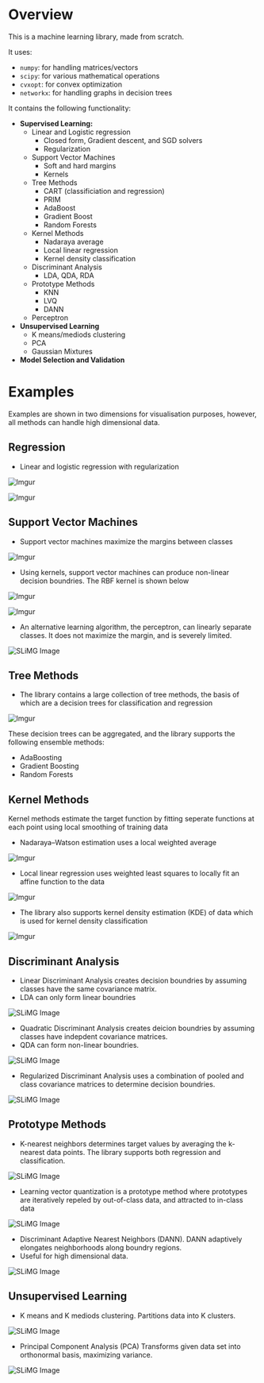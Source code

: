 # Overview

This is a machine learning library, made from scratch.  

It uses:
* `numpy`: for handling matrices/vectors
* `scipy`: for various mathematical operations
* `cvxopt`: for convex optimization
* `networkx`: for handling graphs in decision trees

It contains the following functionality:
* **Supervised Learning:**
  * Linear and Logistic regression
    * Closed form, Gradient descent, and SGD solvers
    * Regularization
  * Support Vector Machines
    * Soft and hard margins
    * Kernels
  * Tree Methods
    * CART (classificiation and regression)
    * PRIM
    * AdaBoost
    * Gradient Boost
    * Random Forests
  * Kernel Methods
    * Nadaraya average
    * Local linear regression
    * Kernel density classification
  * Discriminant Analysis
    * LDA, QDA, RDA
  * Prototype Methods
    * KNN
    * LVQ
    * DANN
  * Perceptron
* **Unsupervised Learning**
  * K means/mediods clustering
  * PCA
  * Gaussian Mixtures
* **Model Selection and Validation**

# Examples
Examples are shown in two dimensions for visualisation purposes, however, all methods can handle high dimensional data.
## Regression

* Linear and logistic regression with regularization

![Imgur](http://i.imgur.com/YJl0DfM.png)

![Imgur](http://i.imgur.com/eOarDws.png)

## Support Vector Machines

* Support vector machines maximize the margins between classes

![Imgur](http://i.imgur.com/Uw4puZ1.jpg)

* Using kernels, support vector machines can produce non-linear decision boundries.  The RBF kernel is shown below

![Imgur](http://i.imgur.com/dpSlL5z.jpg)

![Imgur](http://i.imgur.com/9Fw80Ex.png)

* An alternative learning algorithm, the perceptron, can linearly separate classes.  It does not maximize the margin, and is severely limited.

![SLiMG Image](https://i.sli.mg/PI5jJl.png)

## Tree Methods

* The library contains a large collection of tree methods, the basis of which are a decision trees for classification and regression

![Imgur](http://i.imgur.com/Mmkehxq.png)

These decision trees can be aggregated, and the library supports the following ensemble methods:
* AdaBoosting
* Gradient Boosting
* Random Forests

## Kernel Methods

Kernel methods estimate the target function by fitting seperate functions at each point using local smoothing of training data

* Nadaraya–Watson estimation uses a local weighted average

![Imgur](http://i.imgur.com/QptSDUu.png)

* Local linear regression uses weighted least squares to locally fit an affine function to the data

![Imgur](http://i.imgur.com/JM7VeQ2.png)

* The library also supports kernel density estimation (KDE) of data which is used for kernel density classification

![Imgur](http://i.imgur.com/VtAbSWs.png)

## Discriminant Analysis

* Linear Discriminant Analysis creates decision boundries by assuming classes have the same covariance matrix.
* LDA can only form linear boundries

![SLiMG Image](https://i.sli.mg/ukWqRT.png)

* Quadratic Discriminant Analysis creates deicion boundries by assuming classes have indepdent covariance matrices.
* QDA can form non-linear boundries.

![SLiMG Image](https://i.sli.mg/9jjM9f.png)

* Regularized Discriminant Analysis uses a combination of pooled and class covariance matrices to determine decision boundries.

![SLiMG Image](https://i.sli.mg/dEeLC2.png)

## Prototype Methods

* K-nearest neighbors determines target values by averaging the k-nearest data points.  The library supports both regression and classification.

![SLiMG Image](https://i.sli.mg/BGNG04.png)

* Learning vector quantization is a prototype method where prototypes are iteratively repeled by out-of-class data, and attracted to in-class data

![SLiMG Image](https://i.sli.mg/Ll8yl6.png)

* Discriminant Adaptive Nearest Neighbors (DANN). DANN adaptively elongates neighborhoods along boundry regions.
* Useful for high dimensional data.

![SLiMG Image](https://i.sli.mg/RVveSp.png)

## Unsupervised Learning

* K means and K mediods clustering.  Partitions data into K clusters.

![SLiMG Image](https://i.sli.mg/eBRfDT.png)

* Principal Component Analysis (PCA) Transforms given data set into orthonormal basis, maximizing variance.

![SLiMG Image](https://i.sli.mg/45c9FN.png)


